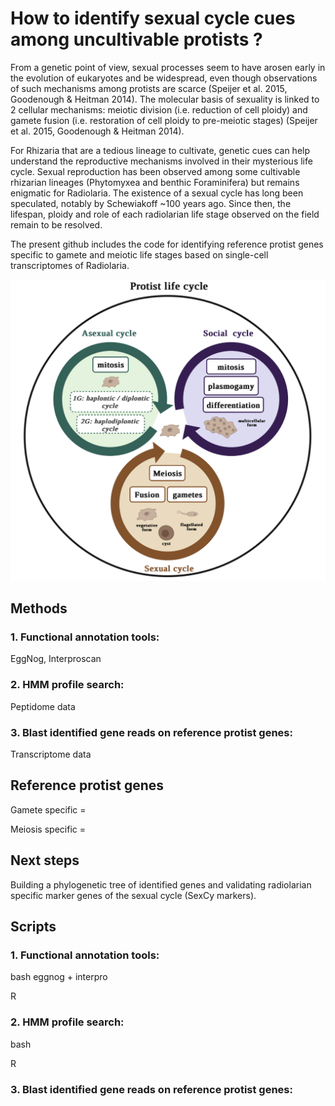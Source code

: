 # How to identify sexual cycle cues among uncultivable protists ?


From a genetic point of view, sexual processes seem to have arosen early in the evolution of eukaryotes and be widespread, even though observations of such mechanisms among protists are scarce (Speijer et al. 2015, Goodenough & Heitman 2014). The molecular basis of sexuality is linked to 2 cellular mechanisms: meiotic division (i.e. reduction of cell ploidy) and gamete fusion (i.e. restoration of cell ploidy to pre-meiotic stages) (Speijer et al. 2015, Goodenough & Heitman 2014).

For Rhizaria that are a tedious lineage to cultivate, genetic cues can help understand the reproductive mechanisms involved in their mysterious life cycle. Sexual reproduction has been observed among some cultivable rhizarian lineages (Phytomyxea and benthic Foraminifera) but remains enigmatic for Radiolaria. The existence of a sexual cycle has long been speculated, notably by Schewiakoff ~100 years ago. Since then, the lifespan, ploidy and role of each radiolarian life stage observed on the field remain to be resolved.

The present github includes the code for identifying reference protist genes specific to gamete and meiotic life stages based on single-cell transcriptomes of Radiolaria.

![Graphical](Fig1_A.png)

## Methods

### 1. Functional annotation tools: 
EggNog, Interproscan


### 2. HMM profile search: 
Peptidome data


### 3. Blast identified gene reads on reference protist genes: 
Transcriptome data


## Reference protist genes

Gamete specific =


Meiosis specific =


## Next steps

Building a phylogenetic tree of identified genes and validating radiolarian specific marker genes of the sexual cycle (SexCy markers). 

## Scripts

### 1. Functional annotation tools: 
bash eggnog + interpro

R 

### 2. HMM profile search: 
bash

R

### 3. Blast identified gene reads on reference protist genes: 
